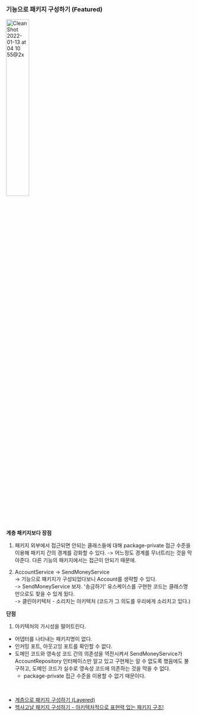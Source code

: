 ### 기능으로 패키지 구성하기 (Featured)

<img width="35%" alt="CleanShot 2022-01-13 at 04 10 55@2x" src="https://user-images.githubusercontent.com/25674959/149206150-b79715c2-b146-4210-aa21-9cc16d7e86da.png">


**계층 패키지보다 장점**
1. 패키지 외부에서 접근되면 안되는 클래스들에 대해 package-private 접근 수준을 이용해 패키지 간의 경계를 강화할 수 있다.
   -> 어느정도 경계를 무너트리는 것을 막아준다. 다른 기능의 패키지에서는 접근이 안되기 때문에.

2. AccountService -> SendMoneyService  
   -> 기능으로 패키지가 구성되었다보니 Account를 생략할 수 있다.  
   -> SendMoneyService 보자. '송금하기' 유스케이스를 구현한 코드는 클래스명만으로도 찾을 수 있게 됬다.  
   -> 클린아키텍처 - 소리치는 아키텍처 (코드가 그 의도를 우리에게 소리치고 있다.)

**단점**
1. 아키텍처의 가시성을 떨어트린다.
- 어댑터를 나타내는 패키지명이 없다.
- 인커밍 포트, 아웃고잉 포트를 확인할 수 없다.
- 도메인 코드와 영속성 코드 간의 의존성을 역전시켜서 SendMoneyService가 AccountRepository 인터페이스만 알고 있고 구현체는 알 수 없도록 했음에도 불구하고, 도메인 코드가 실수로 영속성 코드에 의존하는 것을 막을 수 없다.
    - package-private 접근 수준을 이용할 수 없기 때문이다.  



<br>

- [계층으로 패키지 구성하기 (Layered)](../layeredPackaging)
- [헥사고날 패키지 구성하기 - 아키텍처적으로 표현력 있는 패키지 구조!](../featuredPackaging)
